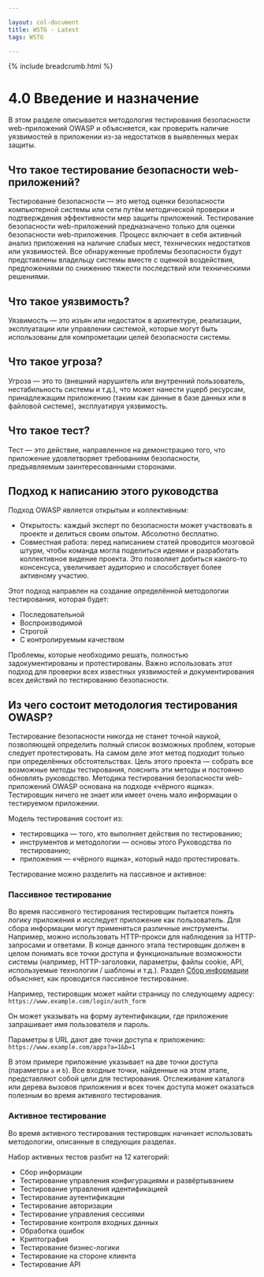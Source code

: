 ```yaml
---

layout: col-document
title: WSTG - Latest
tags: WSTG

---
```


{% include breadcrumb.html %}
# 4.0 Введение и назначение

В этом разделе описывается методология тестирования безопасности web-приложений OWASP и объясняется, как проверить наличие уязвимостей в приложении из-за недостатков в выявленных мерах защиты.

## Что такое тестирование безопасности web-приложений?

Тестирование безопасности — это метод оценки безопасности компьютерной системы или сети путём методической проверки и подтверждения эффективности мер защиты приложений. Тестирование безопасности web-приложений предназначено только для оценки безопасности web-приложения. Процесс включает в себя активный анализ приложения на наличие слабых мест, технических недостатков или уязвимостей. Все обнаруженные проблемы безопасности будут представлены владельцу системы вместе с оценкой воздействия, предложениями по снижению тяжести последствий или техническими решениями.

## Что такое уязвимость?

Уязвимость — это изъян или недостаток в архитектуре, реализации, эксплуатации или управлении системой, которые могут быть использованы для компрометации целей безопасности системы.

## Что такое угроза?

Угроза — это то (внешний нарушитель или внутренний пользователь, нестабильность системы и т.д.), что может нанести ущерб ресурсам, принадлежащим приложению (таким как данные в базе данных или в файловой системе), эксплуатируя уязвимость.

## Что такое тест?

Тест — это действие, направленное на демонстрацию того, что приложение удовлетворяет требованиям безопасности, предъявляемым заинтересованными сторонами.

## Подход к написанию этого руководства

Подход OWASP является открытым и коллективным:

- Открытость: каждый эксперт по безопасности может участвовать в проекте и делиться своим опытом. Абсолютно бесплатно.
- Совместная работа: перед написанием статей проводится мозговой штурм, чтобы команда могла поделиться идеями и разработать коллективное видение проекта. Это позволяет добиться какого-то консенсуса, увеличивает аудиторию и способствует более активному участию.

Этот подход направлен на создание определённой методологии тестирования, которая будет:

- Последовательной
- Воспроизводимой
- Строгой
- С контролируемым качеством

Проблемы, которые необходимо решать, полностью задокументированы и протестированы. Важно использовать этот подход для проверки всех известных уязвимостей и документирования всех действий по тестированию безопасности.

## Из чего состоит методология тестирования OWASP?

Тестирование безопасности никогда не станет точной наукой, позволяющей определить полный список возможных проблем, которые следует протестировать. На самом деле этот метод подходит только при определённых обстоятельствах. Цель этого проекта — собрать все возможные методы тестирования, пояснить эти методы и постоянно обновлять руководство. Методика тестирования безопасности web-приложений OWASP основана на подходе «чёрного ящика». Тестировщик ничего не знает или имеет очень мало информации о тестируемом приложении.

Модель тестирования состоит из:

- тестировщика — того, кто выполняет действия по тестированию;
- инструментов и методологии — основы этого Руководства по тестированию;
- приложения — «чёрного ящика», который надо протестировать.

Тестирование можно разделить на пассивное и активное:

### Пассивное тестирование

Во время пассивного тестирования тестировщик пытается понять логику приложения и исследует приложение как пользователь. Для сбора информации могут применяться различные инструменты. Например, можно использовать HTTP-прокси для наблюдения за HTTP-запросами и ответами. В конце данного этапа тестировщик должен в целом понимать все точки доступа и функциональные возможности системы (например, HTTP-заголовки, параметры, файлы cookie, API, используемые технологии / шаблоны и т.д.). Раздел [Сбор информации](../01-Information_Gathering/README.md) объясняет, как проводится пассивное тестирование.

Например, тестировщик может найти страницу по следующему адресу: `https://www.example.com/login/auth_form`

Он может указывать на форму аутентификации, где приложение запрашивает имя пользователя и пароль.

Параметры в URL дают две точки доступа к приложению: `https://www.example.com/appx?a=1&b=1`

В этом примере приложение указывает на две точки доступа (параметры `a` и `b`). Все входные точки, найденные на этом этапе, представляют собой цели для тестирования. Отслеживание каталога или дерева вызовов приложения и всех точек доступа может оказаться полезным во время активного тестирования.

### Активное тестирование

Во время активного тестирования тестировщик начинает использовать методологии, описанные в следующих разделах.

Набор активных тестов разбит на 12 категорий:

- Сбор информации
- Тестирование управления конфигурациями и развёртыванием
- Тестирование управления идентификацией
- Тестирование аутентификации
- Тестирование авторизации
- Тестирование управления сессиями
- Тестирование контроля входных данных
- Обработка ошибок
- Криптография
- Тестирование бизнес-логики
- Тестирование на стороне клиента
- Тестирование API
